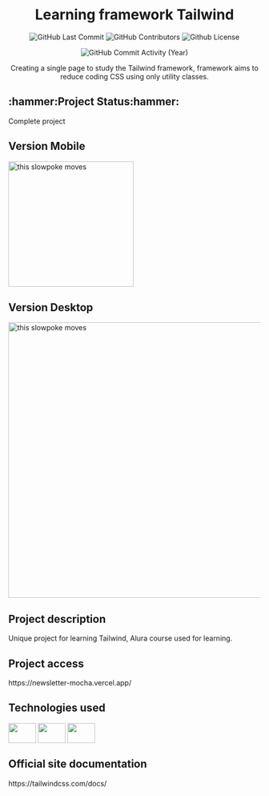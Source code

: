 
<h1 align="center">Learning framework Tailwind</h1>
<div align="center">
<img alt="GitHub Last Commit" src="https://img.shields.io/github/last-commit/Guilbertoliveira/Newsletter" />
<img alt="GitHub Contributors" src="https://img.shields.io/github/contributors/Guilbertoliveira/Newsletter" />
<img alt="Github License" src="https://img.shields.io/github/license/Guilbertoliveira/Newsletter" /></p>
<img alt="GitHub Commit Activity (Year)" src="https://img.shields.io/github/commit-activity/y/Guilbertoliveira/Newsletter" />
<p>Creating a single page to study the Tailwind framework, framework aims to reduce coding CSS using only utility classes.</div>

<!--
# Índice 

* [Título e Imagem de capa](#single)
* [Badges](#badges)
* [Índice](#índice)
* [Descrição do Projeto](#descricao-projeto)
* [Status do Projeto](#status-do-projeto)
* [Funcionalidades e Demonstração da Aplicação](#demonstracao)
* [Acesso ao Projeto](#acesso-ao-projeto)
* [Tecnologias utilizadas](#tecnologias-utilizadas)
* [Pessoas Contribuidoras](#pessoas-contribuidoras)
* [Pessoas Desenvolvedoras do Projeto](![Video_230204163404](https://user-images.githubusercontent.com/41201436/216787025-2e8faa12-9800-40ba-96e0-63e9d8b8fb7f.gif)
#pessoas-desenvolvedoras)
* [Licença](#licença)
* [Conclusão](#conclusão) !-->

<h2 id="status-do-projeto">:hammer:Project Status:hammer:</h2>
<p>Complete project</p>
  
  
<h2 id="versaomobile">Version Mobile</h2>
<img src="https://user-images.githubusercontent.com/41201436/216787031-e550c60e-1272-4e37-9aa6-666415f4b311.gif" alt="this slowpoke moves"  width="250" />


<h2>Version Desktop</h2>
<img src="https://user-images.githubusercontent.com/41201436/216787002-ef4a35d7-48c6-4156-880a-48c87a451497.gif" alt="this slowpoke moves"  width="750" height="550" />



<h2 id="descricao-projeto">Project description</h2>
<p>Unique project for learning Tailwind, Alura course used for learning.</p>

<h2 id="acesso-ao-projeto">Project access</h2>
<p>https://newsletter-mocha.vercel.app/</p>

<h2>Technologies used</h2>
<p>
    <img align="center" src="https://cdn.jsdelivr.net/gh/devicons/devicon/icons/html5/html5-plain-wordmark.svg" height="40" width="55" />
    <img align="center" src="https://cdn.jsdelivr.net/gh/devicons/devicon/icons/tailwindcss/tailwindcss-plain.svg"  height="40" width="55" />      
    <img align="center" src="https://cdn.jsdelivr.net/gh/devicons/devicon/icons/visualstudio/visualstudio-plain.svg" height="40" width="55"/> 
</p>

<h2>Official site documentation</h2>
<p>https://tailwindcss.com/docs/</p>


